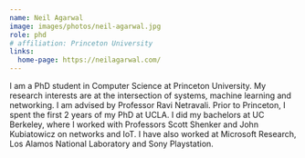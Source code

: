 ```yaml
---
name: Neil Agarwal
image: images/photos/neil-agarwal.jpg
role: phd
# affiliation: Princeton University
links:
  home-page: https://neilagarwal.com/
---
```


I am a PhD student in Computer Science at Princeton University. My research interests are at the intersection of systems, machine learning and networking. I am advised by Professor Ravi Netravali. Prior to Princeton, I spent the first 2 years of my PhD at UCLA. I did my bachelors at UC Berkeley, where I worked with Professors Scott Shenker and John Kubiatowicz on networks and IoT. I have also worked at Microsoft Research, Los Alamos National Laboratory and Sony Playstation.

